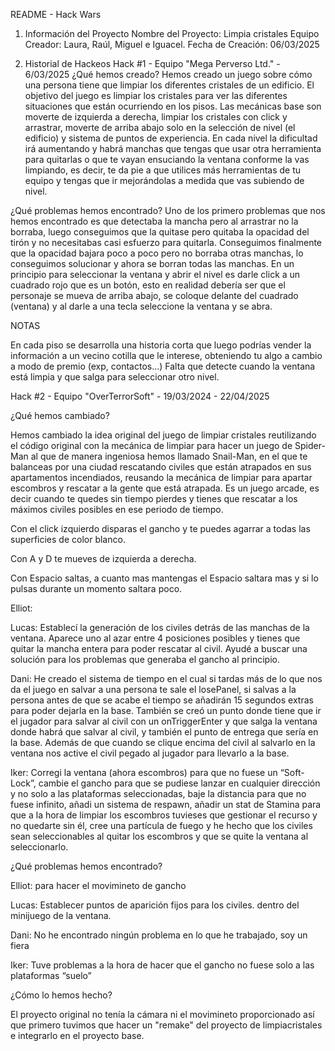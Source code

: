 README - Hack Wars
1. Información del Proyecto
Nombre del Proyecto: Limpia cristales
Equipo Creador: Laura, Raúl, Miguel e Iguacel.
Fecha de Creación: 06/03/2025

2. Historial de Hackeos
Hack #1 - Equipo "Mega Perverso Ltd." - 6/03/2025
¿Qué hemos creado?
Hemos creado un juego sobre cómo una persona tiene que limpiar los diferentes cristales de un edificio. El objetivo del juego es limpiar los cristales para ver las diferentes situaciones que están ocurriendo en los pisos.
Las mecánicas base son moverte de izquierda a derecha, limpiar los cristales con click y arrastrar, moverte de arriba abajo solo en la selección de nivel (el edificio) y sistema de puntos de experiencia.
En cada nivel la dificultad irá aumentando y habrá manchas que tengas que usar otra herramienta para quitarlas o que te vayan ensuciando la ventana conforme la vas limpiando, es decir, te da pie a que utilices más herramientas de tu equipo y tengas que ir mejorándolas a medida que vas subiendo de nivel.

¿Qué problemas hemos encontrado?
Uno de los primero problemas que nos hemos encontrado es que detectaba la mancha pero al arrastrar no la borraba, luego conseguimos que la quitase pero quitaba la opacidad del tirón y no necesitabas casi esfuerzo para quitarla. Conseguimos finalmente que la opacidad bajara poco a poco pero no borraba otras manchas, lo conseguimos solucionar y ahora se borran todas las manchas.
En un principio para seleccionar la ventana y abrir el nivel es darle click a un cuadrado rojo que es un botón, esto en realidad debería ser que el personaje se mueva de arriba abajo, se coloque delante del cuadrado (ventana) y al darle a una tecla seleccione la ventana y se abra.

NOTAS

En cada piso se desarrolla una historia corta que luego podrías vender la información a un vecino cotilla que le interese, obteniendo tu algo a cambio a modo de premio (exp, contactos…)
Falta que detecte cuando la ventana está limpia y que salga para seleccionar otro nivel.


Hack #2 - Equipo "OverTerrorSoft"  - 19/03/2024 - 22/04/2025

¿Qué hemos cambiado?

Hemos cambiado la idea original del juego de limpiar cristales reutilizando el código original con la mecánica de limpiar para hacer un juego de Spider-Man al que de manera ingeniosa hemos llamado Snail-Man, en el que te balanceas por una ciudad rescatando civiles que están atrapados en sus apartamentos incendiados, reusando la mecánica de limpiar para apartar escombros y rescatar a la gente que está atrapada. Es un juego arcade, es decir cuando te quedes sin tiempo pierdes y tienes que rescatar a los máximos civiles posibles en ese periodo de tiempo. 

Con el click izquierdo disparas el gancho y te puedes agarrar a todas las superficies de color blanco.

Con A y D te mueves de izquierda a derecha.

Con Espacio saltas, a cuanto mas mantengas el Espacio saltara mas y si lo pulsas durante un momento saltara poco. 

Elliot:

Lucas: Establecí la generación de los civiles detrás de las manchas de la ventana. Aparece uno al azar entre 4 posiciones posibles y tienes que quitar la mancha entera para poder rescatar al civil. Ayudé a buscar una solución para los problemas que generaba el gancho al principio.

Dani: He creado el sistema de tiempo en el cual si tardas más de lo que nos da el juego en salvar a una persona te sale el losePanel, si salvas a la persona antes de que se acabe el tiempo se añadirán 15 segundos extras para poder dejarla en la base. También se creó un punto donde tiene que ir el jugador para salvar al civil con un onTriggerEnter y que salga la ventana donde habrá que salvar al civil, y también el punto de entrega que sería en la base. Además de que cuando se clique encima del civil al salvarlo en la ventana nos active el civil pegado al jugador para llevarlo a la base.

Iker: Corregi la ventana (ahora escombros) para que no fuese un “Soft-Lock”, cambie el gancho para que se pudiese lanzar en cualquier dirección y no solo a las plataformas seleccionadas, baje la distancia para que no fuese infinito, añadi un sistema de respawn, añadir un stat de Stamina para que a la hora de limpiar los escombros tuvieses que gestionar el recurso y no quedarte sin él, cree una partícula de fuego y he hecho que los civiles sean seleccionables al quitar los escombros y que se quite la ventana al seleccionarlo.

¿Qué problemas hemos encontrado?

Elliot: para hacer el movimineto de gancho 

Lucas: Establecer puntos de aparición fijos para los civiles. dentro del minijuego de la ventana.

Dani: No he encontrado ningún problema en lo que he trabajado, soy un fiera

Iker: Tuve problemas a la hora de hacer que el gancho no fuese solo a las plataformas “suelo” 



¿Cómo lo hemos hecho?

El proyecto original no tenía la cámara ni el movimineto proporcionado así que primero tuvimos que hacer un "remake" del proyecto de limpiacristales e integrarlo en el proyecto base.
